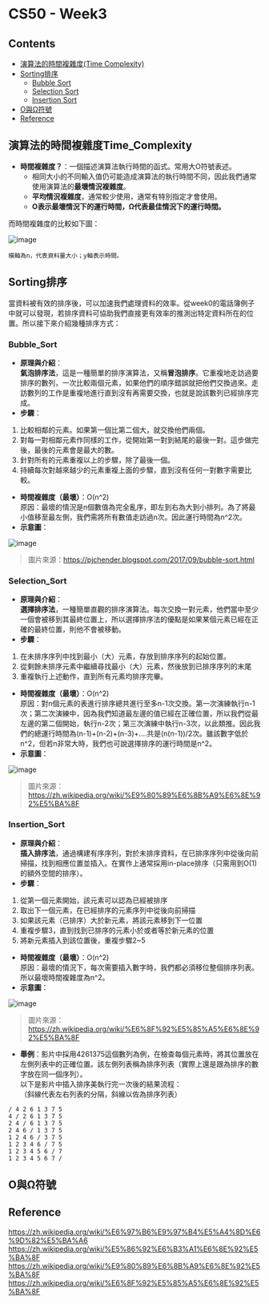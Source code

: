 # CS50 - Week3

## Contents
* [演算法的時間複雜度(Time Complexity)](#演算法的時間複雜度Time_Complexity)
* [Sorting排序](#Sorting排序)
  * [Bubble Sort](#Bubble_Sort)
  * [Selection Sort](#Selection_Sort)
  * [Insertion Sort](#Insertion_Sort)
* [O與Ω符號](#O與Ω符號)
* [Reference](#Reference)


## 演算法的時間複雜度Time_Complexity
* **時間複雜度？**：一個描述演算法執行時間的函式。常用大O符號表述。
  * 相同大小的不同輸入值仍可能造成演算法的執行時間不同，因此我們通常使用演算法的**最壞情況複雜度**。
  * **平均情況複雜度**，通常較少使用，通常有特別指定才會使用。
  * **O表示最壞情況下的運行時間，Ω代表最佳情況下的運行時間。**

而時間複雜度的比較如下圖：  


![image](http://cdn.cs50.net/2013/fall/lectures/3/w/notes3w/worse_runtimes.png)  

```
橫軸為n，代表資料量大小；y軸表示時間。  
```


## Sorting排序
當資料被有效的排序後，可以加速我們處理資料的效率。從week0的電話簿例子中就可以發現，若排序資料可協助我們直接更有效率的推測出特定資料所在的位置。所以接下來介紹幾種排序方式：  

### Bubble_Sort
* **原理與介紹**：  
**氣泡排序法**，這是一種簡單的排序演算法，又稱**冒泡排序**。它重複地走訪過要排序的數列，一次比較兩個元素，如果他們的順序錯誤就把他們交換過來。走訪數列的工作是重複地進行直到沒有再需要交換，也就是說該數列已經排序完成。
* **步驟**：
 1. 比較相鄰的元素。如果第一個比第二個大，就交換他們兩個。
 2. 對每一對相鄰元素作同樣的工作，從開始第一對到結尾的最後一對。這步做完後，最後的元素會是最大的數。
 3. 針對所有的元素重複以上的步驟，除了最後一個。
 4. 持續每次對越來越少的元素重複上面的步驟，直到沒有任何一對數字需要比較。
* **時間複雜度（最壞）**：O(n^2)  
原因：最壞的情況是n個數值為完全亂序，即左到右為大到小排列。為了將最小值移至最左側，我們需將所有數值走訪過n次。因此運行時間為n^2次。
* **示意圖**：


![image](https://i.imgur.com/9V8xxtj.gif)  
> 圖片來源：https://pjchender.blogspot.com/2017/09/bubble-sort.html

### Selection_Sort
* **原理與介紹**：  
**選擇排序法**，一種簡單直觀的排序演算法。每次交換一對元素，他們當中至少一個會被移到其最終位置上，所以選擇排序法的優點是如果某個元素已經在正確的最終位置，則他不會被移動。
* **步驟**：
 1. 在未排序序列中找到最小（大）元素，存放到排序序列的起始位置。
 2. 從剩餘未排序元素中繼續尋找最小（大）元素，然後放到已排序序列的末尾
 3. 重複執行上述動作，直到所有元素均排序完畢。
* **時間複雜度（最壞）**：O(n^2)  
原因：對n個元素的表進行排序總共進行至多n-1次交換。第一次演練執行n-1次；第二次演練中，因為我們知道最左邊的值已經在正確位置，所以我們從最左邊的第二個開始，執行n-2次；第三次演練中執行n-3次，以此類推。因此我們的總運行時間為(n-1)+(n-2)+(n-3)+....共是(n(n-1))/2次。雖該數字低於n^2，但若n非常大時，我們也可說選擇排序的運行時間是n^2。
* **示意圖**：


![image](https://upload.wikimedia.org/wikipedia/commons/9/94/Selection-Sort-Animation.gif) 
> 圖片來源：https://zh.wikipedia.org/wiki/%E9%80%89%E6%8B%A9%E6%8E%92%E5%BA%8F

### Insertion_Sort
* **原理與介紹**：  
**插入排序法**，通過構建有序序列，對於未排序資料，在已排序序列中從後向前掃描，找到相應位置並插入。在實作上通常採用in-place排序（只需用到O(1)的額外空間的排序）。
* **步驟**：
 1. 從第一個元素開始，該元素可以認為已經被排序
 2. 取出下一個元素，在已經排序的元素序列中從後向前掃描
 3. 如果該元素（已排序）大於新元素，將該元素移到下一位置
 4. 重複步驟3，直到找到已排序的元素小於或者等於新元素的位置
 5. 將新元素插入到該位置後，重複步驟2~5
* **時間複雜度（最壞）**：O(n^2)  
原因：最壞的情況下，每次需要插入數字時，我們都必須移位整個排序列表。所以最壞時間複雜度為n^2。
* **示意圖**：


![image](https://upload.wikimedia.org/wikipedia/commons/thumb/0/0f/Insertion-sort-example-300px.gif/220px-Insertion-sort-example-300px.gif)  
> 圖片來源：https://zh.wikipedia.org/wiki/%E6%8F%92%E5%85%A5%E6%8E%92%E5%BA%8F

* **舉例**：影片中採用4261375這個數列為例，在檢查每個元素時，將其位置放在左側列表中的正確位置。該左側列表稱為排序列表（實際上還是跟為排序的數字放在同一個序列）。  
以下是影片中插入排序美執行完一次後的結果流程：  
（斜線代表左右列表的分隔，斜線以佐為排序列表）   
```
/ 4 2 6 1 3 7 5  
4 / 2 6 1 3 7 5  
2 4 / 6 1 3 7 5  
2 4 6 / 1 3 7 5  
1 2 4 6 / 3 7 5  
1 2 3 4 6 / 7 5  
1 2 3 4 5 6 / 7  
1 2 3 4 5 6 7 /  
```

## O與Ω符號

## Reference
https://zh.wikipedia.org/wiki/%E6%97%B6%E9%97%B4%E5%A4%8D%E6%9D%82%E5%BA%A6  
https://zh.wikipedia.org/wiki/%E5%86%92%E6%B3%A1%E6%8E%92%E5%BA%8F  
https://zh.wikipedia.org/wiki/%E9%80%89%E6%8B%A9%E6%8E%92%E5%BA%8F  
https://zh.wikipedia.org/wiki/%E6%8F%92%E5%85%A5%E6%8E%92%E5%BA%8F  
